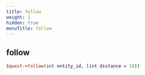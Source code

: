 ```yaml
---
title: follow
weight: 1
hidden: true
menuTitle: follow
---
```

## follow
```perl
$quest->follow(int entity_id, [int distance = 10])
```